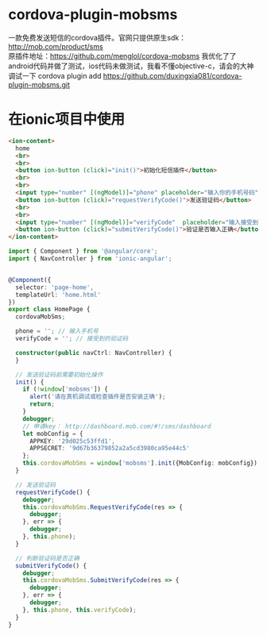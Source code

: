 # cordova-plugin-mobsms
一款免费发送短信的cordova插件。官网只提供原生sdk：http://mob.com/product/sms  
原插件地址：https://github.com/menglol/cordova-mobsms  我优化了了android代码并做了测试，ios代码未做测试，我看不懂objective-c，请会的大神调试一下
cordova plugin add https://github.com/duxingxia081/cordova-plugin-mobsms.git
# 在ionic项目中使用
``` html
<ion-content>
  home
  <br>
  <br>
  <button ion-button (click)="init()">初始化短信插件</button>
  <br>
  <br>
  <input type="number" [(ngModel)]="phone" placeholder="输入你的手机号码">
  <button ion-button (click)="requestVerifyCode()">发送验证码</button>
  <br>
  <br>
  <input type="number" [(ngModel)]="verifyCode"  placeholder="输入接受到的验证码">
  <button ion-button (click)="submitVerifyCode()">验证是否输入正确</button>
</ion-content>

```

``` typescript
import { Component } from '@angular/core';
import { NavController } from 'ionic-angular';


@Component({
  selector: 'page-home',
  templateUrl: 'home.html'
})
export class HomePage {
  cordovaMobSms;

  phone = ''; // 输入手机号
  verifyCode = ''; // 接受到的验证码

  constructor(public navCtrl: NavController) {
  }

  // 发送验证码前需要初始化操作
  init() {
    if (!window['mobsms']) {
      alert('请在真机调试或检查插件是否安装正确');
      return;
    }
    debugger;
    // 申请key： http://dashboard.mob.com/#!/sms/dashboard
    let mobConfig = {
      APPKEY: '29d025c53ffd1',
      APPSECRET: '9d67b36379852a2a5cd3980ca95e44c5'
    };
    this.cordovaMobSms = window['mobsms'].init({MobConfig: mobConfig});
  }

  // 发送验证码
  requestVerifyCode() {
    debugger;
    this.cordovaMobSms.RequestVerifyCode(res => {
      debugger;
    }, err => {
      debugger;
    }, this.phone);
  }

  // 判断验证码是否正确
  submitVerifyCode() {
    debugger;
    this.cordovaMobSms.SubmitVerifyCode(res => {
      debugger;
    }, err => {
      debugger;
    }, this.phone, this.verifyCode);
  }
}


```
